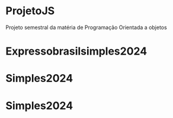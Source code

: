 # ProjetoJS
Projeto semestral da matéria de Programação Orientada a objetos
# Expressobrasilsimples2024
# Simples2024
# Simples2024
